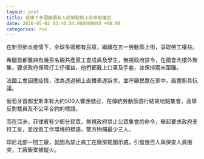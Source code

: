 ```yaml
---
layout: post
title: 疫情下多國繼續有人趁勞動節上街爭取權益
date: 2020-05-02 03:46:54.000000000 +08:00
categories: rss
---
```


在新型肺炎疫情下，全球多國都有民眾，繼續在五一勞動節上街，爭取勞工權益。

希臘首都雅典有幾百名親共產黨工會成員及學生，無視政府禁令，在國會大樓外聚集，要求政府保障打工仔權益，他們都戴上口罩及手套，並保持兩米距離。

法國工會因應疫情，改為透過網上直播表達訴求，並呼籲民眾在家中，敲響廚具抗議。

葡萄牙首都里斯本有大約500人響應號召，在傳統勞動節遊行結束地點集會，高舉反對裁員及不公平合約的標語。

而在亞洲，菲律賓有少部分民眾，無視政府禁止公眾集會的命令，舉起要求政府支持工友，並改善工作環境的標語，警方拘捕最少三人。

印尼北部一間工廠，就因為禁止員工在廠房範圍示威，引發幾百人與保安人員衝突，工廠飯堂被縱火。

